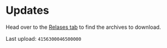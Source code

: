 # Updates

Head over to the [Relases tab](https://github.com/QuestEscape/updates/releases) to find the archives to download.

Last upload: `4156300046500000`
